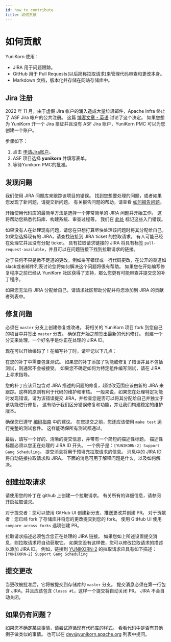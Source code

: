 ```yaml
---
id: how_to_contribute
title: 如何贡献
---
```


<!--
Licensed to the Apache Software Foundation (ASF) under one
or more contributor license agreements.  See the NOTICE file
distributed with this work for additional information
regarding copyright ownership.  The ASF licenses this file
to you under the Apache License, Version 2.0 (the
"License"); you may not use this file except in compliance
with the License.  You may obtain a copy of the License at

  http://www.apache.org/licenses/LICENSE-2.0

Unless required by applicable law or agreed to in writing,
software distributed under the License is distributed on an
"AS IS" BASIS, WITHOUT WARRANTIES OR CONDITIONS OF ANY
KIND, either express or implied.  See the License for the
specific language governing permissions and limitations
under the License.
-->

# 如何贡献

YuniKorn 使用：
* JIRA 用于问题跟踪。
* GitHub 用于 Pull Requests(以后简称拉取请求)来管理代码审查和更改本身。
* Markdown 文档，版本化并存储在网站存储库中。

## Jira 注册

2022 年 11 月，由于虚假 Jira 帐户的涌入造成大量垃圾邮件，Apache Infra 终止了 ASF Jira 帐户的公共注册。
这篇 [博客文章 - 英语](https://infra.apache.org/blog/jira-public-signup-disabled.html) 讨论了这个决定。
如果您想为 YuniKorn 开一个 Jira 票证并且没有 ASF Jira 账户，YuniKorn PMC 可以为您创建一个账户。

步骤如下：
1. 点击 [申请Jira账户](https://selfserve.apache.org/jira-account.html)。
2. ASF 项目选择 **yunikorn** 并填写表单。
3. 等待Yunikorn PMC的批准。

## 发现问题
我们使用 JIRA 问题库来跟踪该项目的错误。
找到您想要处理的问题，或者如果您发现了新问题，请提交新问题。
有关报告问题的帮助，请查看 [如何报告问题](reporting_issues)。

开始使用代码库的最简单方法是选择一个非常简单的 JIRA 问题并开始工作。
这将帮助您熟悉代码库、构建系统、审查过程等。
我们在 [此处](https://issues.apache.org/jira/issues/?jql=project%3DYUNIKORN%20AND%20status%3DOpen%20AND%20labels%3Dnewbie) 标记这些入门错误。

如果没有人在处理现有问题，请您在只想打算尽快处理该问题时将其分配给自己。
如果您选择现有的 JIRA，请查找链接到 JIRA ticket 的拉取请求。
有人可能已经在处理它并且没有分配 ticket。
具有拉取请求链接的 JIRA 将具有标签 `pull-request-available`，并且可以在问题链接下找到拉取请求的链接。

对于任何不只是微不足道的更改，例如拼写错误或一行代码更改，在公开的渠道如slack或者邮件列表讨论您将如何解决这个问题将很有帮助。
如果您在开始编写修复程序之前已经从 YuniKorn 社区获得了支持，那么您更有可能审查并提交您的补丁程序。

如果您无法将 JIRA 分配给自己，请请求社区帮助分配并将您添加到 JIRA 的贡献者列表中。

## 修复问题
必须在 `master` 分支上创建修复或改进。
将相关的 YuniKorn 项目 fork 到您自己的项目中并签出 `master` 分支。
确保在开始之前签出最新的代码修订。
创建一个分支来处理，一个好名字是你正在处理的 JIRA ID。

现在可以开始编码了！在编写补丁时，请牢记以下几点：

在您的补丁中需要包含测试。
如果您的补丁添加了功能或修复了错误并且不包括测试，则通常不会被接受。
如果您不确定如何为特定组件编写测试，请在 JIRA 上寻求指导。

您的补丁应该只包含对 JIRA 描述的问题的修复，超过改范围应该由新的 JIRA 来跟踪。这样的原则有利于代码的维护和审核。
一般来说，如果您在处理特定功能时发现错误，请为该错误提交 JIRA，并检查您是否可以将其分配给自己并独立于该功能进行修复。
这有助于我们区分错误修复和功能，并让我们构建稳定的维护版本。

确保您已遵守 [编码指南](coding_guidelines) 中的建议。
在您提交之前，您还应该使用 `make test` 运行完整的测试套件。
这样能确保所有测试都通过。

最后，请写一个好的、清晰的提交信息，并带有一个简短的描述性标题。
描述性标题必须以您正在处理的 JIRA ID 开头。
一个例子是：`[YUNIKORN-2] Support Gang Scheduling`。
提交消息将用于预填充拉取请求的信息。
消息中的 JIRA ID 将自动链接拉取请求和 JIRA。
下面的消息可用于解释问题是什么，以及如何解决。

## 创建拉取请求
请使用您的补丁在 github 上创建一个拉取请求。
有关所有的详细信息，请参阅 [开启拉取请求](https://help.github.com/articles/using-pull-requests/)。

对于提交者：您可以使用 GitHub UI 创建新分支、推送更改并创建 PR。
对于贡献者：您已经 fork 了存储库并将您的更改提交到您的 fork。
使用 GitHub UI 使用 `compare across forks` 选项创建 PR。

拉取请求描述必须包含您正在处理的 JIRA 链接。
如果您如上所述设置提交消息，则拉取请求将自动获取它。
如果您没有这样做，您可以修改拉取请求的描述以添加 JIRA ID。
例如，链接到 [YUNIKORN-2](https://issues.apache.org/jira/browse/YUNIKORN-2) 的拉取请求应具有如下描述：
`[YUNIKORN-2] Support Gang Scheduling`

## 提交更改
当更改被批准后，它将被提交到存储库的 `master` 分支。
提交消息必须在第一行包含 JIRA，并且应该包含 `Closes #1`，这样一个提交将自动关闭 PR。
JIRA 不会自动关闭。

## 如果仍有问题？
如果您不确定某些事情，请尝试遵循现有代码库的样式。
看看代码中是否有其他例子做类似的事情。
也可以在 [dev@yunikorn.apache.org](mailto:dev@yunikorn.apache.org) 列表中提问。
